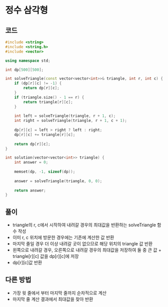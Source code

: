 # 정수 삼각형

## 코드
```cpp
#include <string>
#include <string.h>
#include <vector>

using namespace std;

int dp[500][500];

int solveTriangle(const vector<vector<int>>& triangle, int r, int c) {
    if (dp[r][c] != -1) {
        return dp[r][c];
    }    
    if (triangle.size() - 1 == r) {
        return triangle[r][c];
    }
    
    int left = solveTriangle(triangle, r + 1, c);
    int right = solveTriangle(triangle, r + 1, c + 1);
    
    dp[r][c] = left > right ? left : right;
    dp[r][c] += triangle[r][c];
    
    return dp[r][c];
}

int solution(vector<vector<int>> triangle) {
    int answer = 0;
    
    memset(dp, -1, sizeof(dp));
    
    answer = solveTriangle(triangle, 0, 0);
    
    return answer;
}
```

## 풀이
- triangle의 r, c에서 시작하여 내려갈 경우의 최대값을 반환하는 solveTriangle 함수 작성
- 이미 r, c 위치에 방문한 경우에는 기존에 계산한 값 반환
- 마지막 줄일 경우 더 이상 내려갈 곳이 없으므로 해당 위치의 triangle 값 반환
- 왼쪽으로 내려갈 경우, 오른쪽으로 내려갈 경우의 최대값을 저장하여 둘 중 큰 값 + triangle[r][c] 값을 dp[r][c]에 저장
- dp[r][c]값 반환


## 다른 방법
- 가장 윗 줄에서 부터 마지막 줄까지 순차적으로 계산
- 마지막 줄 계산 결과에서 최대값을 찾아 반환